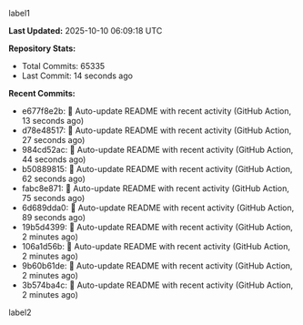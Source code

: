 
label1 
<!-- ACTIVITY_START -->
**Last Updated:** 2025-10-10 06:09:18 UTC

**Repository Stats:**
- Total Commits: 65335
- Last Commit: 14 seconds ago

**Recent Commits:**
- e677f8e2b: 🤖 Auto-update README with recent activity (GitHub Action, 13 seconds ago)
- d78e48517: 🤖 Auto-update README with recent activity (GitHub Action, 27 seconds ago)
- 984cd52ac: 🤖 Auto-update README with recent activity (GitHub Action, 44 seconds ago)
- b50889815: 🤖 Auto-update README with recent activity (GitHub Action, 62 seconds ago)
- fabc8e871: 🤖 Auto-update README with recent activity (GitHub Action, 75 seconds ago)
- 6d689dda0: 🤖 Auto-update README with recent activity (GitHub Action, 89 seconds ago)
- 19b5d4399: 🤖 Auto-update README with recent activity (GitHub Action, 2 minutes ago)
- 106a1d56b: 🤖 Auto-update README with recent activity (GitHub Action, 2 minutes ago)
- 9b60b61de: 🤖 Auto-update README with recent activity (GitHub Action, 2 minutes ago)
- 3b574ba4c: 🤖 Auto-update README with recent activity (GitHub Action, 2 minutes ago)
<!-- ACTIVITY_END -->

label2
